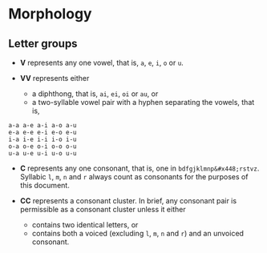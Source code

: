 # Morphology

## Letter groups

- **V** represents any one vowel, that is, `a`, `e`, `i`, `o` or `u`.

- **VV** represents either
  - a diphthong, that is, `ai`, `ei`, `oi` or `au`, or
  - a two-syllable vowel pair with a hyphen separating the vowels, that is,

```
a-a a-e a-i a-o a-u
e-a e-e e-i e-o e-u
i-a i-e i-i i-o i-u
o-a o-e o-i o-o o-u
u-a u-e u-i u-o u-u
```

- **C** represents any one consonant, that is, one in `bdfgjklmnp&#x448;rstvz`. Syllabic `l`, `m`, `n` and `r` always count as consonants for the purposes of this document.

- **CC** represents a consonant cluster. In brief, any consonant pair is permissible as a consonant cluster unless it either
  - contains two identical letters, or
  - contains both a voiced (excluding `l`, `m`, `n` and `r`) and an unvoiced consonant.